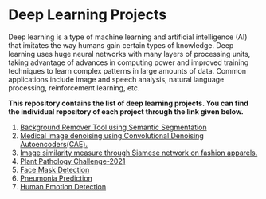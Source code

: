 # Deep Learning Projects

Deep learning is a type of machine learning and artificial intelligence (AI) that imitates the way humans gain certain types of knowledge. 
Deep learning uses huge neural networks with many layers of processing units, taking advantage of advances in computing power and improved training techniques to learn complex patterns in large amounts of data. Common applications include image and speech analysis, natural language processing, reinforcement learning, etc.

**This repository contains the list of deep learning projects. You can find the individual repository of each project through the link given below.**

1. [Background Remover Tool using Semantic Segmentation](https://github.com/umar07/Background_Removal_Semantic_Segmentation)
2. [Medical image denoising using Convolutional Denoising Autoencoders(CAE).](https://github.com/umar07/Image_Denoising_AutoEncoder)
3. [Image similarity measure through Siamese network on fashion apparels.](https://github.com/umar07/Image_Similiarity_Siamese_Network)
4. [Plant Pathology Challenge-2021](https://github.com/umar07/Plant_Pathology_Challenge_2021)
5. [Face Mask Detection](https://github.com/umar07/Face-Mask-Detection)
6. [Pneumonia Prediction](https://github.com/umar07/Chest_XRays_Pneumonia_Prediction)
7. [Human Emotion Detection](https://github.com/umar07/Human-Emotion-Detection)
